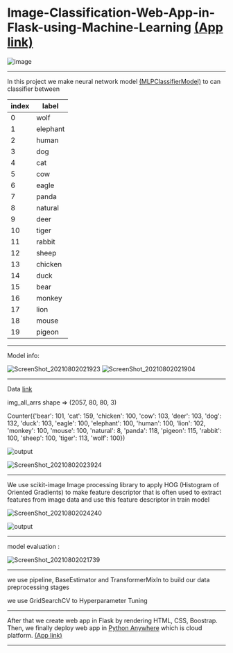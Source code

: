 # Image-Classification-Web-App-in-Flask-using-Machine-Learning [(App link)](http://ahmedatef1610.pythonanywhere.com/)


![image](https://user-images.githubusercontent.com/39852784/127789462-24a84c66-0010-4402-8e69-97dfc8753393.png)

--- 

In this project we make neural network model [(MLPClassifierModel)](https://scikit-learn.org/stable/modules/generated/sklearn.neural_network.MLPClassifier.html) to can classifier between    

| index | label |
| --- | --- |
| 0 | wolf |
| 1 | elephant |
| 2 | human |
| 3 | dog |
| 4 | cat |
| 5 | cow |
| 6 | eagle |
| 7 | panda |
| 8 | natural |
| 9 | deer |
| 10 | tiger |
| 11 | rabbit |
| 12 | sheep |
| 13 | chicken |
| 14 | duck |
| 15 | bear |
| 16 | monkey |
| 17 | lion |
| 18 | mouse |
| 19 | pigeon |



---

Model info:

![ScreenShot_20210802021923](https://user-images.githubusercontent.com/39852784/127789900-0f7de47d-8ee5-476c-a424-f14ec530b41d.png)
![ScreenShot_20210802021904](https://user-images.githubusercontent.com/39852784/127789935-b68c2e50-f741-467d-8470-3f2434923fa5.png)


---

Data [link](https://drive.google.com/file/d/1ARuq78xZCFgUgxCjuAdTKxyv96S4-3wP/view?usp=sharing)

img_all_arrs shape => (2057, 80, 80, 3)

Counter({'bear': 101,
         'cat': 159,
         'chicken': 100,
         'cow': 103,
         'deer': 103,
         'dog': 132,
         'duck': 103,
         'eagle': 100,
         'elephant': 100,
         'human': 100,
         'lion': 102,
         'monkey': 100,
         'mouse': 100,
         'natural': 8,
         'panda': 118,
         'pigeon': 115,
         'rabbit': 100,
         'sheep': 100,
         'tiger': 113,
         'wolf': 100})

![output](https://user-images.githubusercontent.com/39852784/127790994-7f834d77-6f2d-490a-aae0-a6570ed46173.png)

![ScreenShot_20210802023924](https://user-images.githubusercontent.com/39852784/127790569-9cfe1528-5e2b-47c9-97ca-5205ad055096.png)

---

We use scikit-image Image processing library to apply HOG (Histogram of Oriented Gradients) to make feature descriptor that is often used to extract features from image data and use this feature descriptor in train model 

![ScreenShot_20210802024240](https://user-images.githubusercontent.com/39852784/127790673-d2601854-3a41-4f0c-8845-4478d76f6a85.png)

![output](https://user-images.githubusercontent.com/39852784/127790646-519afcc0-4c6c-4bcd-87ad-dfaff1020d3f.png)


---

model evaluation : 
 
![ScreenShot_20210802021739](https://user-images.githubusercontent.com/39852784/127789875-30d4541b-76cf-4c05-b09c-116cc4506aba.png)

---

we use pipeline, BaseEstimator and TransformerMixIn to build our data preprocessing stages

we use GridSearchCV to Hyperparameter Tuning

---


After that we create web app in Flask by rendering HTML, CSS, Boostrap. Then, we finally deploy web app in [Python Anywhere](https://www.pythonanywhere.com/) which is cloud platform. [(App link)](http://ahmedatef1610.pythonanywhere.com/)


---

